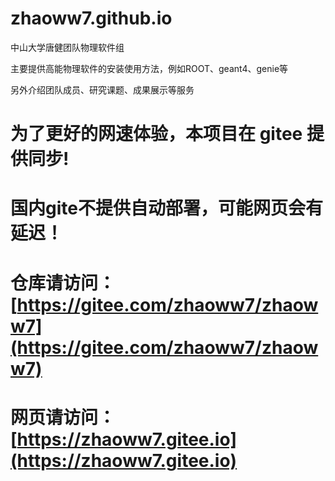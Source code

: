# zhaoww7.github.io

中山大学唐健团队物理软件组

主要提供高能物理软件的安装使用方法，例如ROOT、geant4、genie等

另外介绍团队成员、研究课题、成果展示等服务

# 为了更好的网速体验，本项目在 gitee 提供同步!
# 国内gite不提供自动部署，可能网页会有延迟！
# 仓库请访问：[https://gitee.com/zhaoww7/zhaoww7](https://gitee.com/zhaoww7/zhaoww7)
# 网页请访问：[https://zhaoww7.gitee.io](https://zhaoww7.gitee.io)

